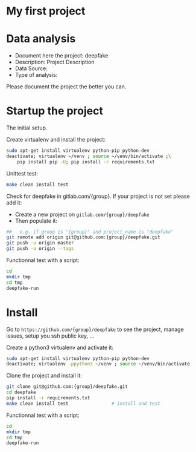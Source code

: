 # My first project

# Data analysis
- Document here the project: deepfake
- Description: Project Description
- Data Source:
- Type of analysis:

Please document the project the better you can.

# Startup the project

The initial setup.

Create virtualenv and install the project:
```bash
sudo apt-get install virtualenv python-pip python-dev
deactivate; virtualenv ~/venv ; source ~/venv/bin/activate ;\
    pip install pip -U; pip install -r requirements.txt
```

Unittest test:
```bash
make clean install test
```

Check for deepfake in gitlab.com/{group}.
If your project is not set please add it:

- Create a new project on `gitlab.com/{group}/deepfake`
- Then populate it:

```bash
##   e.g. if group is "{group}" and project_name is "deepfake"
git remote add origin git@github.com:{group}/deepfake.git
git push -u origin master
git push -u origin --tags
```

Functionnal test with a script:

```bash
cd
mkdir tmp
cd tmp
deepfake-run
```

# Install

Go to `https://github.com/{group}/deepfake` to see the project, manage issues,
setup you ssh public key, ...

Create a python3 virtualenv and activate it:

```bash
sudo apt-get install virtualenv python-pip python-dev
deactivate; virtualenv -ppython3 ~/venv ; source ~/venv/bin/activate
```

Clone the project and install it:

```bash
git clone git@github.com:{group}/deepfake.git
cd deepfake
pip install -r requirements.txt
make clean install test                # install and test
```
Functionnal test with a script:

```bash
cd
mkdir tmp
cd tmp
deepfake-run
```
